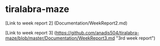 # tiralabra-maze

[Link to week report 2] (Documentation/WeekReport2.md)

[Link to week report 3] (https://github.com/anadis504/tiralabra-maze/blob/master/Documentation/WeekReport3.md "3rd week report")
